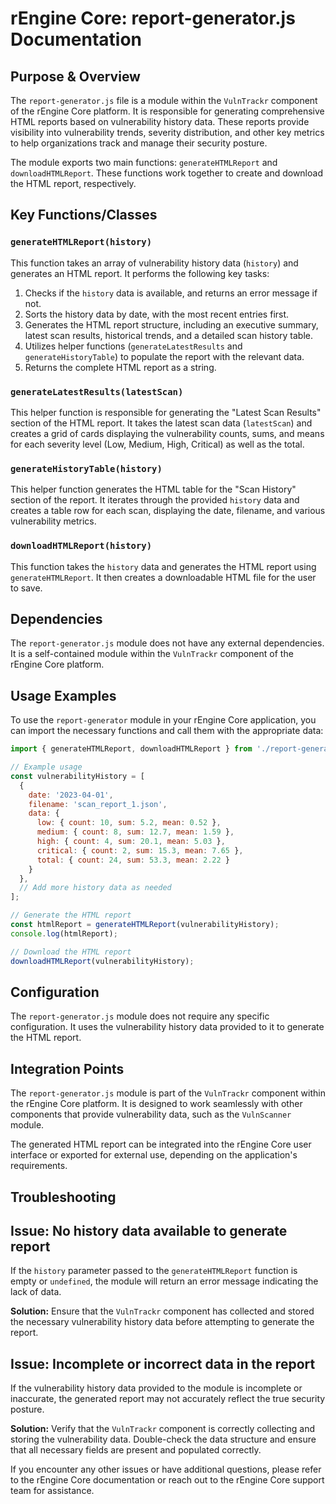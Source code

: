 # rEngine Core: report-generator.js Documentation

## Purpose & Overview

The `report-generator.js` file is a module within the `VulnTrackr` component of the rEngine Core platform. It is responsible for generating comprehensive HTML reports based on vulnerability history data. These reports provide visibility into vulnerability trends, severity distribution, and other key metrics to help organizations track and manage their security posture.

The module exports two main functions: `generateHTMLReport` and `downloadHTMLReport`. These functions work together to create and download the HTML report, respectively.

## Key Functions/Classes

### `generateHTMLReport(history)`

This function takes an array of vulnerability history data (`history`) and generates an HTML report. It performs the following key tasks:

1. Checks if the `history` data is available, and returns an error message if not.
2. Sorts the history data by date, with the most recent entries first.
3. Generates the HTML report structure, including an executive summary, latest scan results, historical trends, and a detailed scan history table.
4. Utilizes helper functions (`generateLatestResults` and `generateHistoryTable`) to populate the report with the relevant data.
5. Returns the complete HTML report as a string.

### `generateLatestResults(latestScan)`

This helper function is responsible for generating the "Latest Scan Results" section of the HTML report. It takes the latest scan data (`latestScan`) and creates a grid of cards displaying the vulnerability counts, sums, and means for each severity level (Low, Medium, High, Critical) as well as the total.

### `generateHistoryTable(history)`

This helper function generates the HTML table for the "Scan History" section of the report. It iterates through the provided `history` data and creates a table row for each scan, displaying the date, filename, and various vulnerability metrics.

### `downloadHTMLReport(history)`

This function takes the `history` data and generates the HTML report using `generateHTMLReport`. It then creates a downloadable HTML file for the user to save.

## Dependencies

The `report-generator.js` module does not have any external dependencies. It is a self-contained module within the `VulnTrackr` component of the rEngine Core platform.

## Usage Examples

To use the `report-generator` module in your rEngine Core application, you can import the necessary functions and call them with the appropriate data:

```javascript
import { generateHTMLReport, downloadHTMLReport } from './report-generator';

// Example usage
const vulnerabilityHistory = [
  {
    date: '2023-04-01',
    filename: 'scan_report_1.json',
    data: {
      low: { count: 10, sum: 5.2, mean: 0.52 },
      medium: { count: 8, sum: 12.7, mean: 1.59 },
      high: { count: 4, sum: 20.1, mean: 5.03 },
      critical: { count: 2, sum: 15.3, mean: 7.65 },
      total: { count: 24, sum: 53.3, mean: 2.22 }
    }
  },
  // Add more history data as needed
];

// Generate the HTML report
const htmlReport = generateHTMLReport(vulnerabilityHistory);
console.log(htmlReport);

// Download the HTML report
downloadHTMLReport(vulnerabilityHistory);
```

## Configuration

The `report-generator.js` module does not require any specific configuration. It uses the vulnerability history data provided to it to generate the HTML report.

## Integration Points

The `report-generator.js` module is part of the `VulnTrackr` component within the rEngine Core platform. It is designed to work seamlessly with other components that provide vulnerability data, such as the `VulnScanner` module.

The generated HTML report can be integrated into the rEngine Core user interface or exported for external use, depending on the application's requirements.

## Troubleshooting

## Issue: No history data available to generate report

If the `history` parameter passed to the `generateHTMLReport` function is empty or `undefined`, the module will return an error message indicating the lack of data.

**Solution:** Ensure that the `VulnTrackr` component has collected and stored the necessary vulnerability history data before attempting to generate the report.

## Issue: Incomplete or incorrect data in the report

If the vulnerability history data provided to the module is incomplete or inaccurate, the generated report may not accurately reflect the true security posture.

**Solution:** Verify that the `VulnTrackr` component is correctly collecting and storing the vulnerability data. Double-check the data structure and ensure that all necessary fields are present and populated correctly.

If you encounter any other issues or have additional questions, please refer to the rEngine Core documentation or reach out to the rEngine Core support team for assistance.
